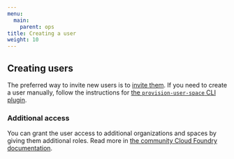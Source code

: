 ```yaml
---
menu:
  main:
    parent: ops
title: Creating a user
weight: 10
---
```


## Creating users

The preferred way to invite new users is to [invite them](https://login.cloud.gov/invitations/new). If you need to create a user manually, follow the instructions for [the `provision-user-space` CLI plugin](https://github.com/18F/cf-provision-user-space-plugin).

### Additional access

You can grant the user access to additional organizations and spaces by giving them additional roles. Read more in [the community Cloud Foundry documentation](http://docs.cloudfoundry.org/concepts/roles.html#roles).
